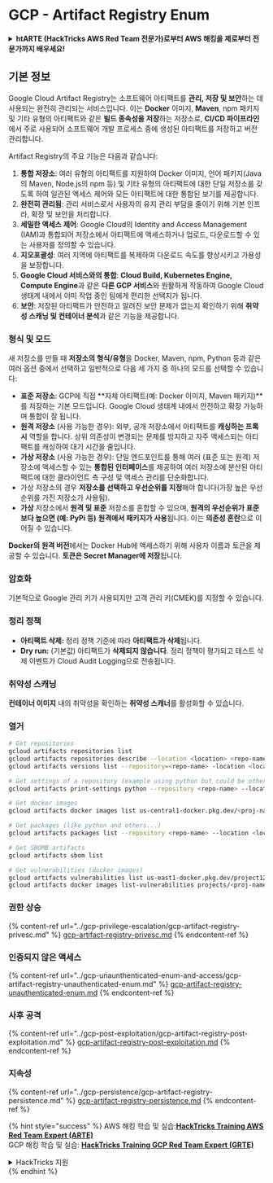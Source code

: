 # GCP - Artifact Registry Enum

<details>

<summary><strong>htARTE (HackTricks AWS Red Team 전문가)로부터 AWS 해킹을 제로부터 전문가까지 배우세요!</strong></summary>

HackTricks를 지원하는 다른 방법:

- **회사가 HackTricks에 광고되길 원하거나 HackTricks를 PDF로 다운로드하고 싶다면** [**구독 요금제**](https://github.com/sponsors/carlospolop)를 확인하세요!
- [**공식 PEASS & HackTricks 스왜그**](https://peass.creator-spring.com)를 구매하세요
- [**The PEASS Family**](https://opensea.io/collection/the-peass-family)를 발견하세요, 당사의 독점 [**NFTs**](https://opensea.io/collection/the-peass-family) 컬렉션
- 💬 [**Discord 그룹**](https://discord.gg/hRep4RUj7f) 또는 [**텔레그램 그룹**](https://t.me/peass)에 **가입**하거나 **트위터** 🐦 [**@carlospolopm**](https://twitter.com/carlospolopm)을 **팔로우**하세요.
- **HackTricks** 및 **HackTricks Cloud**에 PR을 제출하여 **해킹 트릭을 공유**하세요
- github 저장소.

</details>

## 기본 정보

Google Cloud Artifact Registry는 소프트웨어 아티팩트를 **관리, 저장 및 보안**하는 데 사용되는 완전히 관리되는 서비스입니다. 이는 **Docker** 이미지, **Maven**, npm 패키지 및 기타 유형의 아티팩트와 같은 **빌드 종속성을 저장**하는 저장소로, **CI/CD 파이프라인**에서 주로 사용되어 소프트웨어 개발 프로세스 중에 생성된 아티팩트를 저장하고 버전 관리합니다.

Artifact Registry의 주요 기능은 다음과 같습니다:

1. **통합 저장소**: 여러 유형의 아티팩트를 지원하여 Docker 이미지, 언어 패키지(Java의 Maven, Node.js의 npm 등) 및 기타 유형의 아티팩트에 대한 단일 저장소를 갖도록 하여 일관된 액세스 제어와 모든 아티팩트에 대한 통합된 보기를 제공합니다.
2. **완전히 관리됨**: 관리 서비스로서 사용자의 유지 관리 부담을 줄이기 위해 기본 인프라, 확장 및 보안을 처리합니다.
3. **세밀한 액세스 제어**: Google Cloud의 Identity and Access Management (IAM)과 통합되어 저장소에서 아티팩트에 액세스하거나 업로드, 다운로드할 수 있는 사용자를 정의할 수 있습니다.
4. **지오포괄성**: 여러 지역에 아티팩트를 복제하여 다운로드 속도를 향상시키고 가용성을 보장합니다.
5. **Google Cloud 서비스와의 통합**: **Cloud Build, Kubernetes Engine, Compute Engine**과 같은 **다른 GCP 서비스**와 원활하게 작동하여 Google Cloud 생태계 내에서 이미 작업 중인 팀에게 편리한 선택지가 됩니다.
6. **보안**: 저장된 아티팩트가 안전하고 알려진 보안 문제가 없는지 확인하기 위해 **취약성 스캐닝 및 컨테이너 분석**과 같은 기능을 제공합니다.

### 형식 및 모드

새 저장소를 만들 때 **저장소의 형식/유형**을 Docker, Maven, npm, Python 등과 같은 여러 옵션 중에서 선택하고 일반적으로 다음 세 가지 중 하나의 모드를 선택할 수 있습니다:

- **표준 저장소**: GCP에 직접 **자체 아티팩트(예: Docker 이미지, Maven 패키지)**를 저장하는 기본 모드입니다. Google Cloud 생태계 내에서 안전하고 확장 가능하며 통합이 잘 됩니다.
- **원격 저장소** (사용 가능한 경우): 외부, 공개 저장소에서 아티팩트를 **캐싱하는 프록시** 역할을 합니다. 상위 의존성이 변경되는 문제를 방지하고 자주 액세스되는 아티팩트를 캐싱하여 대기 시간을 줄입니다.
- **가상 저장소** (사용 가능한 경우): 단일 엔드포인트를 통해 여러 (표준 또는 원격) 저장소에 액세스할 수 있는 **통합된 인터페이스**를 제공하여 여러 저장소에 분산된 아티팩트에 대한 클라이언트 측 구성 및 액세스 관리를 단순화합니다.
- 가상 저장소의 경우 **저장소를 선택하고 우선순위를 지정**해야 합니다(가장 높은 우선순위를 가진 저장소가 사용됨).
- **가상** 저장소에서 **원격 및 표준** 저장소를 혼합할 수 있으며, **원격의 우선순위가 표준보다 높으면 (예: PyPi 등)** **원격에서 패키지가 사용**됩니다. 이는 **의존성 혼란**으로 이어질 수 있습니다.

**Docker의 원격 버전**에서는 Docker Hub에 액세스하기 위해 사용자 이름과 토큰을 제공할 수 있습니다. **토큰은 Secret Manager에 저장**됩니다.

### 암호화

기본적으로 Google 관리 키가 사용되지만 고객 관리 키(CMEK)를 지정할 수 있습니다.

### 정리 정책

- **아티팩트 삭제:** 정리 정책 기준에 따라 **아티팩트가 삭제**됩니다.
- **Dry run:** (기본값) 아티팩트가 **삭제되지 않습니다**. 정리 정책이 평가되고 테스트 삭제 이벤트가 Cloud Audit Logging으로 전송됩니다.

### 취약성 스캐닝

**컨테이너 이미지** 내의 취약성을 확인하는 **취약성 스캐너**를 활성화할 수 있습니다.

### 열거
```bash
# Get repositories
gcloud artifacts repositories list
gcloud artifacts repositories describe --location <location> <repo-name>
gcloud artifacts versions list --repository=<repo-name> -location <location> --package <package-name>

# Get settings of a repository (example using python but could be other)
gcloud artifacts print-settings python --repository <repo-name> --location <location>

# Get docker images
gcloud artifacts docker images list us-central1-docker.pkg.dev/<proj-name>/<repo-name>

# Get packages (like python and others...)
gcloud artifacts packages list --repository <repo-name> --location <location>

# Get SBOMB artifacts
gcloud artifacts sbom list

# Get vulnerabilities (docker images)
gcloud artifacts vulnerabilities list us-east1-docker.pkg.dev/project123/repository123/someimage@sha256:49765698074d6d7baa82f
gcloud artifacts docker images list-vulnerabilities projects/<proj-name>/locations/<location>/scans/<scan-uuid>
```
### 권한 상승

{% content-ref url="../gcp-privilege-escalation/gcp-artifact-registry-privesc.md" %}
[gcp-artifact-registry-privesc.md](../gcp-privilege-escalation/gcp-artifact-registry-privesc.md)
{% endcontent-ref %}

### 인증되지 않은 액세스

{% content-ref url="../gcp-unaunthenticated-enum-and-access/gcp-artifact-registry-unauthenticated-enum.md" %}
[gcp-artifact-registry-unauthenticated-enum.md](../gcp-unaunthenticated-enum-and-access/gcp-artifact-registry-unauthenticated-enum.md)
{% endcontent-ref %}

### 사후 공격

{% content-ref url="../gcp-post-exploitation/gcp-artifact-registry-post-exploitation.md" %}
[gcp-artifact-registry-post-exploitation.md](../gcp-post-exploitation/gcp-artifact-registry-post-exploitation.md)
{% endcontent-ref %}

### 지속성

{% content-ref url="../gcp-persistence/gcp-artifact-registry-persistence.md" %}
[gcp-artifact-registry-persistence.md](../gcp-persistence/gcp-artifact-registry-persistence.md)
{% endcontent-ref %}

{% hint style="success" %}
AWS 해킹 학습 및 실습:<img src="/.gitbook/assets/image.png" alt="" data-size="line">[**HackTricks Training AWS Red Team Expert (ARTE)**](https://training.hacktricks.xyz/courses/arte)<img src="/.gitbook/assets/image.png" alt="" data-size="line">\
GCP 해킹 학습 및 실습: <img src="/.gitbook/assets/image (2).png" alt="" data-size="line">[**HackTricks Training GCP Red Team Expert (GRTE)**<img src="/.gitbook/assets/image (2).png" alt="" data-size="line">](https://training.hacktricks.xyz/courses/grte)

<details>

<summary>HackTricks 지원</summary>

* [**구독 요금제**](https://github.com/sponsors/carlospolop)를 확인하세요!
* 💬 [**Discord 그룹**](https://discord.gg/hRep4RUj7f) 또는 [**텔레그램 그룹**](https://t.me/peass)에 **참여**하거나 **트위터** 🐦 [**@hacktricks\_live**](https://twitter.com/hacktricks\_live)**를 팔로우**하세요.
* [**HackTricks**](https://github.com/carlospolop/hacktricks) 및 [**HackTricks Cloud**](https://github.com/carlospolop/hacktricks-cloud) 깃헙 레포지토리에 PR을 제출하여 해킹 트릭을 공유하세요.

</details>
{% endhint %}
